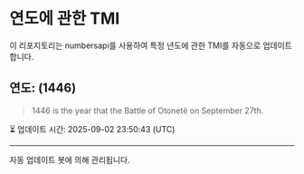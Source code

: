 
# 연도에 관한 TMI

이 리포지토리는 numbersapi를 사용하여 특정 년도에 관한 TMI를 자동으로 업데이트합니다.

## 연도: (1446)
> 1446 is the year that the Battle of Otonetë on September 27th.

⏳ 업데이트 시간: 2025-09-02 23:50:43 (UTC)

---
자동 업데이트 봇에 의해 관리됩니다.
